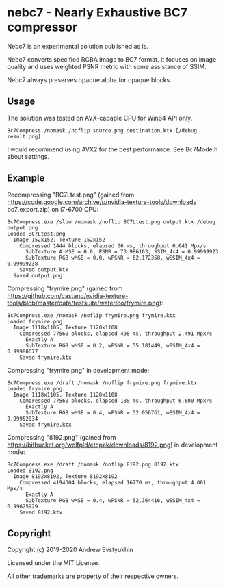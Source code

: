 # nebc7 - Nearly Exhaustive BC7 compressor

Nebc7 is an experimental solution published as is.

Nebc7 converts specified RGBA image to BC7 format. It focuses on image quality and uses weighted PSNR metric with some assistance of SSIM.

Nebc7 always preserves opaque alpha for opaque blocks.

## Usage

The solution was tested on AVX-capable CPU for Win64 API only.

`Bc7Compress /nomask /noflip source.png destination.ktx [/debug result.png]`

I would recommend using AVX2 for the best performance. See Bc7Mode.h about settings.

## Example

Recompressing "BC7Ltest.png" (gained from https://code.google.com/archive/p/nvidia-texture-tools/downloads bc7_export.zip) on i7-6700 CPU:

    Bc7Compress.exe /slow /nomask /noflip BC7Ltest.png output.ktx /debug output.png
    Loaded BC7Ltest.png
      Image 152x152, Texture 152x152
        Compressed 1444 blocks, elapsed 36 ms, throughput 0.641 Mpx/s
          SubTexture A MSE = 0.0, PSNR = 73.986163, SSIM_4x4 = 0.99999923
          SubTexture RGB wMSE = 0.0, wPSNR = 62.172358, wSSIM_4x4 = 0.99999238
        Saved output.ktx
      Saved output.png

Compressing "frymire.png" (gained from https://github.com/castano/nvidia-texture-tools/blob/master/data/testsuite/waterloo/frymire.png):

    Bc7Compress.exe /nomask /noflip frymire.png frymire.ktx
    Loaded frymire.png
      Image 1118x1105, Texture 1120x1108
        Compressed 77560 blocks, elapsed 498 ms, throughput 2.491 Mpx/s
          Exactly A
          SubTexture RGB wMSE = 0.2, wPSNR = 55.181449, wSSIM_4x4 = 0.99980677
        Saved frymire.ktx

Compressing "frymire.png" in development mode:

    Bc7Compress.exe /draft /nomask /noflip frymire.png frymire.ktx
    Loaded frymire.png
      Image 1118x1105, Texture 1120x1108
        Compressed 77560 blocks, elapsed 188 ms, throughput 6.600 Mpx/s
          Exactly A
          SubTexture RGB wMSE = 0.4, wPSNR = 52.056761, wSSIM_4x4 = 0.99952034
        Saved frymire.ktx

Compressing "8192.png" (gained from https://bitbucket.org/wolfpld/etcpak/downloads/8192.png) in development mode:

    Bc7Compress.exe /draft /nomask /noflip 8192.png 8192.ktx
    Loaded 8192.png
      Image 8192x8192, Texture 8192x8192
        Compressed 4194304 blocks, elapsed 16770 ms, throughput 4.001 Mpx/s
          Exactly A
          SubTexture RGB wMSE = 0.4, wPSNR = 52.364416, wSSIM_4x4 = 0.99625929
        Saved 8192.ktx

## Copyright

Copyright (c) 2019-2020 Andrew Evstyukhin

Licensed under the MIT License.

All other trademarks are property of their respective owners.
